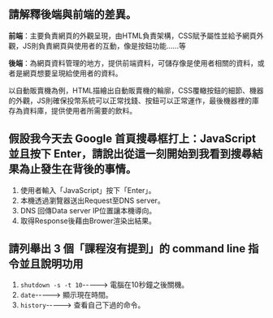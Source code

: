 ## 請解釋後端與前端的差異。

**前端**：主要負責網頁的外觀呈現，由HTML負責架構，CSS賦予屬性並給予網頁外觀，JS則負責網頁與使用者的互動，像是按鈕功能......等

**後端**：為網頁資料管理的地方，提供前端資料，可儲存像是使用者相關的資料，或者是網頁想要呈現給使用者的資料。

以自動販賣機為例，HTML描繪出自動販賣機的輪廓，CSS覆轍按鈕的細節、機器的外觀，JS則確保投幣系統可以正常找錢、按鈕可以正常運作，最後機器裡的庫存為資料庫，提供使用者所需要的飲料。

## 假設我今天去 Google 首頁搜尋框打上：JavaScript 並且按下 Enter，請說出從這一刻開始到我看到搜尋結果為止發生在背後的事情。

1. 使用者輸入「JavaScript」按下「Enter」。
2. 本機透過瀏覽器送出Request至DNS server。
3. DNS 回傳Data server IP位置讓本機導向。
4. 取得Response後藉由Brower渲染出結果。


## 請列舉出 3 個「課程沒有提到」的 command line 指令並且說明功用

1. `shutdown -s -t 10`-----> 電腦在10秒鐘之後關機。
2. `date`-----> 顯示現在時間。
3. `history`-----> 查看自己下過的命令。